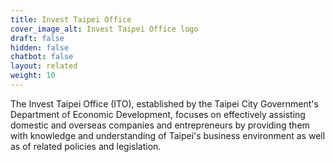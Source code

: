 ```yaml
---
title: Invest Taipei Office
cover_image_alt: Invest Taipei Office logo
draft: false
hidden: false
chatbot: false
layout: related
weight: 10
---
```

The Invest Taipei Office (ITO), established by the Taipei City Government's Department of Economic Development, focuses on effectively assisting domestic and overseas companies and entrepreneurs by providing them with knowledge and understanding of Taipei's business environment as well as of related policies and legislation.